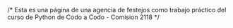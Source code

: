 /* Esta es una página de una agencia de festejos como trabajo práctico del curso
de Python de Codo a Codo - Comision 2118 */